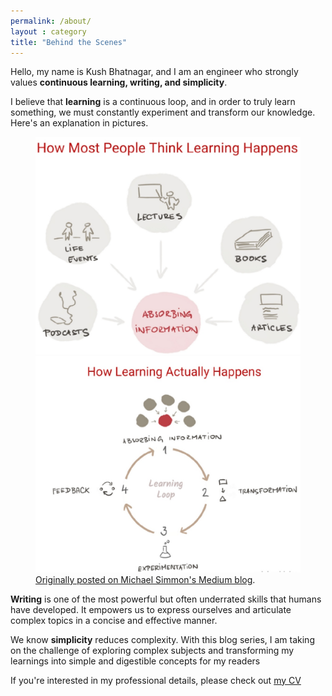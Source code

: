 ```yaml
---
permalink: /about/
layout : category
title: "Behind the Scenes"
---
```


Hello, my name is Kush Bhatnagar, and I am an engineer who strongly values **continuous learning, writing, and simplicity**.

I believe that **learning** is a continuous loop, and in order to truly learn something, we must constantly experiment and transform our knowledge. Here's an explanation in pictures.

<figure class="half">
    <a><img src="/assets/images/how-people-think-learning-happens.png"></a>
    <a><img src="/assets/images/how-learning-actually-happens.png"></a>
    <figcaption><a href="https://medium.com/accelerated-intelligence/memory-learning-breakthrough-it-turns-out-that-the-ancients-were-right-7bbd3090d9cc">Originally posted on Michael Simmon's Medium blog</a>.</figcaption>
</figure>

**Writing** is one of the most powerful but often underrated skills that humans have developed. It empowers us to express ourselves and articulate complex topics in a concise and effective manner.

We know **simplicity** reduces complexity. With this blog series, I am taking on the challenge of exploring complex subjects and transforming my learnings into simple and digestible concepts for my readers

If you're interested in my professional details, please check out [my CV][my-cv]

[medium-blog]:https://medium.com/accelerated-intelligence/memory-learning-breakthrough-it-turns-out-that-the-ancients-were-right-7bbd3090d9cc
[my-cv]:/assets/cv/my-cv.md